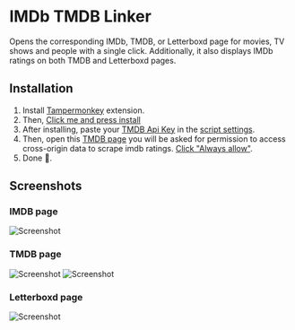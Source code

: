 # IMDb TMDB Linker

Opens the corresponding IMDb, TMDB, or Letterboxd page for movies, TV shows and people with a single click. Additionally, it also displays IMDb ratings on both TMDB and Letterboxd pages.

## Installation

1. Install [Tampermonkey](https://chromewebstore.google.com/detail/tampermonkey/dhdgffkkebhmkfjojejmpbldmpobfkfo?hl=en) extension.
2. Then, [Click me and press install](https://tetrax-10.github.io/imdb-tmdb-linker/linker.user.js)
3. After installing, paste your [TMDB Api Key](https://www.themoviedb.org/settings/api) in the [script settings](https://raw.githubusercontent.com/Tetrax-10/imdb-tmdb-linker/main/screenshot/settings.png).
4. Then, open this [TMDB page](https://www.themoviedb.org/movie/420622) you will be asked for permission to access cross-origin data to scrape imdb ratings. [Click "Always allow"](https://raw.githubusercontent.com/Tetrax-10/imdb-tmdb-linker/main/screenshot/permission.png).
5. Done 🎉.

## Screenshots

### IMDB page

![Screenshot](https://raw.githubusercontent.com/Tetrax-10/imdb-tmdb-linker/main/screenshot/imdb.png)

### TMDB page

![Screenshot](https://raw.githubusercontent.com/Tetrax-10/imdb-tmdb-linker/main/screenshot/tmdb.png)
![Screenshot](https://raw.githubusercontent.com/Tetrax-10/imdb-tmdb-linker/main/screenshot/tmdbPerson.png)

### Letterboxd page

![Screenshot](https://raw.githubusercontent.com/Tetrax-10/imdb-tmdb-linker/main/screenshot/letterboxd.png)
